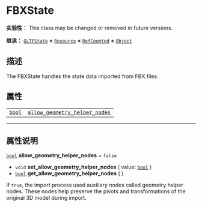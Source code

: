 <!-- ⚠ 请勿编辑本文件 ⚠ -->
<!-- 本文档使用脚本从 WeDot 引擎源码仓库生成。 -->
<!-- 生成脚本：https://github.com/WeDot-Engine/WeDot/tree/master/doc/tools/make_md.py； -->
<!-- 原文件：https://github.com/WeDot-Engine/WeDot/tree/master/modules/fbx/doc_classes/FBXState.xml。 -->

<div id="_class_fbxstate"></div>

# FBXState

**实验性：** This class may be changed or removed in future versions.

**继承：** [`GLTFState`](class_gltfstate.md) **<** [`Resource`](class_resource.md) **<** [`RefCounted`](class_refcounted.md) **<** [`Object`](class_object.md)

## 描述

The FBXState handles the state data imported from FBX files.

## 属性

|||
|:-:|:--|
| [`bool`](class_bool.md) | [`allow_geometry_helper_nodes`](class_fbxstate.md#class_fbxstate_property_allow_geometry_helper_nodes) | ``false`` |

<!-- rst-class:: classref-section-separator -->

---

## 属性说明

<div id="_class_fbxstate_property_allow_geometry_helper_nodes"></div>

[`bool`](class_bool.md) **allow_geometry_helper_nodes** = ``false`` <div id="class_fbxstate_property_allow_geometry_helper_nodes"></div>

- `void` **set_allow_geometry_helper_nodes** ( value: [`bool`](class_bool.md) )
- [`bool`](class_bool.md) **get_allow_geometry_helper_nodes** ( )

If `true`, the import process used auxiliary nodes called geometry helper nodes. These nodes help preserve the pivots and transformations of the original 3D model during import.

[^virtual]: 本方法通常需要用户覆盖才能生效。
[^const]: 本方法无副作用，不会修改该实例的任何成员变量。
[^vararg]: 本方法除了能接受在此处描述的参数外，还能够继续接受任意数量的参数。
[^constructor]: 本方法用于构造某个类型。
[^static]: 调用本方法无需实例，可直接使用类名进行调用。
[^operator]: 本方法描述的是使用本类型作为左操作数的有效运算符。
[^bitfield]: 这个值是由下列位标志构成位掩码的整数。
[^void]: 无返回值。
